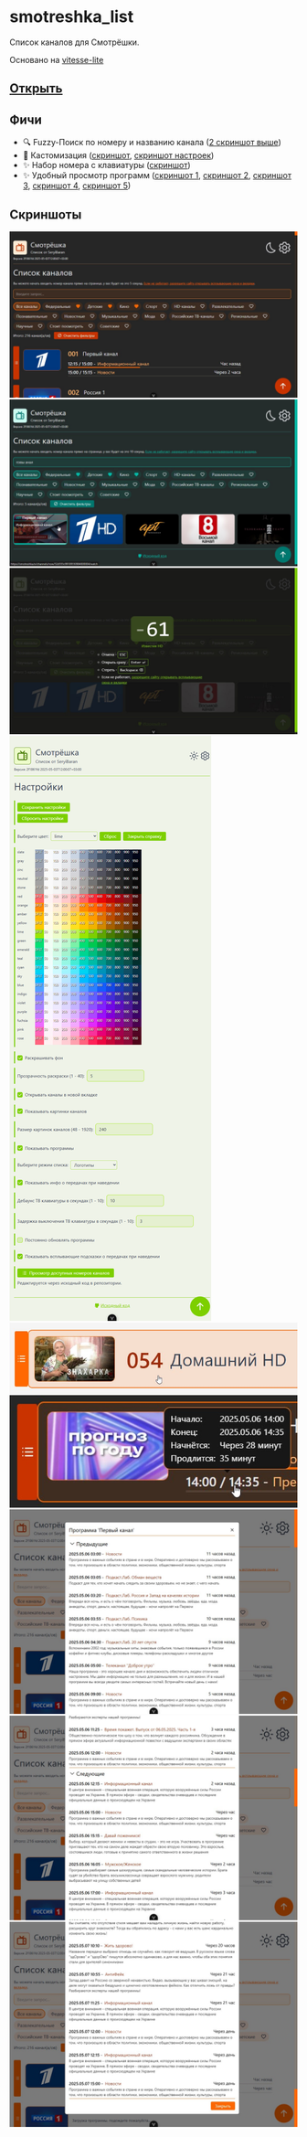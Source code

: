 # smotreshka_list

Список каналов для Смотрёшки.

Основано на [vitesse-lite](https://github.com/antfu/vitesse-lite)

## [Открыть](https://seryibaran.github.io/smotreshka_list)

## Фичи

- 🔍️ Fuzzy-Поиск по номеру и названию канала ([2 скриншот выше](./readme_assets/2.jpg))
- 🎨 Кастомизация ([скриншот](./readme_assets/2.jpg), [скриншот настроек](./readme_assets/4.png))
- ✨ Набор номера с клавиатуры ([скриншот](./readme_assets/3.jpg))
- ✨ Удобный просмотр программ ([скриншот 1](./readme_assets/5.jpg), [скриншот 2](./readme_assets/6.jpg), [скриншот 3](./readme_assets/7.jpg), [скриншот 4](./readme_assets/8.jpg), [скриншот 5](./readme_assets/9.jpg))

## Скриншоты

![1](./readme_assets/1.jpg)
![2](./readme_assets/2.jpg)
![3](./readme_assets/3.jpg)
![4](./readme_assets/4.png)
![5](./readme_assets/5.jpg)
![6](./readme_assets/6.jpg)
![7](./readme_assets/7.jpg)
![8](./readme_assets/8.jpg)
![9](./readme_assets/9.jpg)
